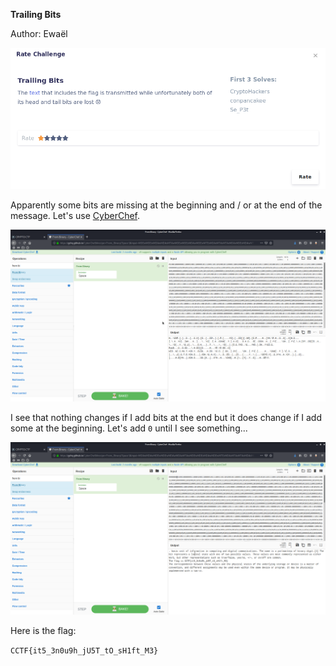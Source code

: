 **Trailing Bits**

Author: Ewaël

![enonce](enonce.png)

Apparently some bits are missing at the beginning and / or at the end of the message. Let's use [CyberChef](https://gchq.github.io/CyberChef).

![output](output.png)

I see that nothing changes if I add bits at the end but it does change if I add some at the beginning. Let's add `0` until I see something...

![flag](flag.png)

Here is the flag:

`CCTF{it5_3n0u9h_jU5T_tO_sH1ft_M3}`
